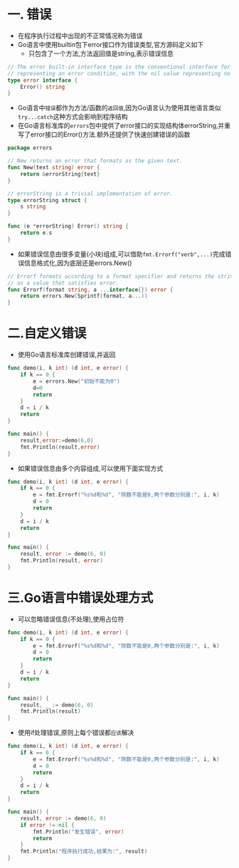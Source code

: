 # 一. 错误

* 在程序执行过程中出现的不正常情况称为错误
* Go语言中使用builtin包下error接口作为错误类型,官方源码定义如下
  * 只包含了一个方法,方法返回值是string,表示错误信息

```go
// The error built-in interface type is the conventional interface for
// representing an error condition, with the nil value representing no error.
type error interface {
	Error() string
}
```

* Go语言中`错误`都作为方法/函数的`返回值`,因为Go语言认为使用其他语言类似`try...catch`这种方式会影响到程序结构
* 在Go语言标准库的`errors`包中提供了error接口的实现结构体errorString,并重写了error接口的Error()方法.额外还提供了快速创建错误的函数

```go
package errors

// New returns an error that formats as the given text.
func New(text string) error {
	return &errorString{text}
}

// errorString is a trivial implementation of error.
type errorString struct {
	s string
}

func (e *errorString) Error() string {
	return e.s
}

```

* 如果错误信息由很多变量(小块)组成,可以借助`fmt.Errorf("verb",...)`完成错误信息格式化,因为底层还是errors.New()

```go
// Errorf formats according to a format specifier and returns the string
// as a value that satisfies error.
func Errorf(format string, a ...interface{}) error {
	return errors.New(Sprintf(format, a...))
}
```

# 二.自定义错误

* 使用Go语言标准库创建错误,并返回

```go
func demo(i, k int) (d int, e error) {
	if k == 0 {
		e = errors.New("初始不能为0")
		d=0
		return
	}
	d = i / k
	return
}

func main() {
	result,error:=demo(6,0)
	fmt.Println(result,error)
}
```

* 如果错误信息由多个内容组成,可以使用下面实现方式

```go
func demo(i, k int) (d int, e error) {
	if k == 0 {
		e = fmt.Errorf("%s%d和%d", "除数不能是0,两个参数分别是:", i, k)
		d = 0
		return
	}
	d = i / k
	return
}

func main() {
	result, error := demo(6, 0)
	fmt.Println(result, error)
}
```

# 三.Go语言中错误处理方式

* 可以忽略错误信息(不处理),使用占位符

```go
func demo(i, k int) (d int, e error) {
	if k == 0 {
		e = fmt.Errorf("%s%d和%d", "除数不能是0,两个参数分别是:", i, k)
		d = 0
		return
	}
	d = i / k
	return
}

func main() {
	result, _ := demo(6, 0)
	fmt.Println(result)
}
```

* 使用if处理错误,原则上每个错误都`应该`解决

```go
func demo(i, k int) (d int, e error) {
	if k == 0 {
		e = fmt.Errorf("%s%d和%d", "除数不能是0,两个参数分别是:", i, k)
		d = 0
		return
	}
	d = i / k
	return
}

func main() {
	result, error := demo(6, 0)
	if error != nil {
		fmt.Println("发生错误", error)
		return
	}
	fmt.Println("程序执行成功,结果为:", result)
}
```
